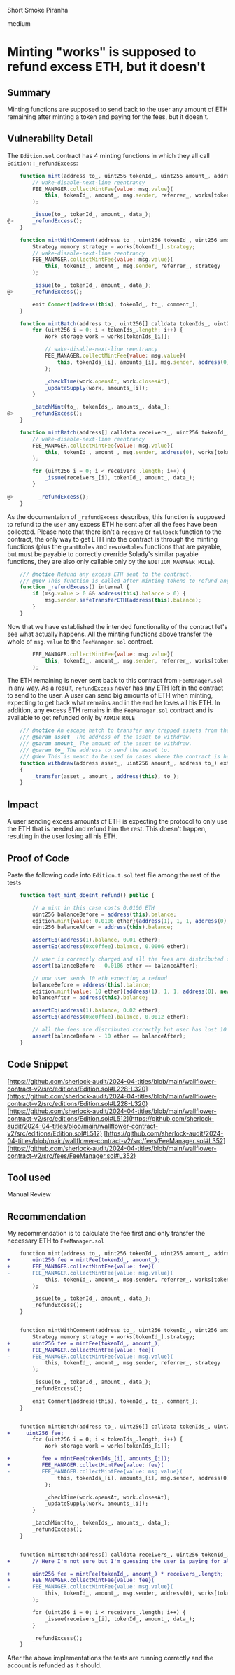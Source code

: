 Short Smoke Piranha

medium

# Minting "works" is supposed to refund excess ETH, but it doesn't

## Summary

Minting functions are supposed to send back to the user any amount of ETH remaining after minting a token and paying for the fees, but it doesn't.

## Vulnerability Detail

The `Edition.sol` contract has 4 minting functions in which they all call `Edition::_refundExcess`:

```javascript
    function mint(address to_, uint256 tokenId_, uint256 amount_, address referrer_, bytes calldata data_) external payable override {
        // wake-disable-next-line reentrancy
        FEE_MANAGER.collectMintFee{value: msg.value}(
            this, tokenId_, amount_, msg.sender, referrer_, works[tokenId_].strategy
        );

        _issue(to_, tokenId_, amount_, data_);
@>      _refundExcess();
    }
```
```javascript
    function mintWithComment(address to_, uint256 tokenId_, uint256 amount_, address referrer_, bytes calldata data_, string calldata comment_) external payable {
        Strategy memory strategy = works[tokenId_].strategy;
        // wake-disable-next-line reentrancy
        FEE_MANAGER.collectMintFee{value: msg.value}(
            this, tokenId_, amount_, msg.sender, referrer_, strategy
        );

        _issue(to_, tokenId_, amount_, data_);
@>      _refundExcess();

        emit Comment(address(this), tokenId_, to_, comment_);
    }
```
```javascript
    function mintBatch(address to_, uint256[] calldata tokenIds_, uint256[] calldata amounts_, bytes calldata data_) external payable {
        for (uint256 i = 0; i < tokenIds_.length; i++) {
            Work storage work = works[tokenIds_[i]];

            // wake-disable-next-line reentrancy
            FEE_MANAGER.collectMintFee{value: msg.value}(
                this, tokenIds_[i], amounts_[i], msg.sender, address(0), work.strategy
            );

            _checkTime(work.opensAt, work.closesAt);
            _updateSupply(work, amounts_[i]);
        }

        _batchMint(to_, tokenIds_, amounts_, data_);
@>      _refundExcess();
    }
```
```javascript
    function mintBatch(address[] calldata receivers_, uint256 tokenId_, uint256 amount_, bytes calldata data_) external payable {
        // wake-disable-next-line reentrancy
        FEE_MANAGER.collectMintFee{value: msg.value}(
            this, tokenId_, amount_, msg.sender, address(0), works[tokenId_].strategy
        );

        for (uint256 i = 0; i < receivers_.length; i++) {
            _issue(receivers_[i], tokenId_, amount_, data_);
        }

@>        _refundExcess();
    }
```

As the documentaion of `_refundExcess` describes, this function is supposed to refund to the `user` any excess ETH he sent after all the fees have been collected. Please note that there isn't a `receive` or `fallback` function to the contract, the only way to get ETH into the contract is through the minting functions (plus the `grantRoles` and `revokeRoles` functions that are payable, but must be payable to correctly override Solady's similar payable functions, they are also only callable only by the `EDITION_MANAGER_ROLE`).

```javascript
    /// @notice Refund any excess ETH sent to the contract.
    /// @dev This function is called after minting tokens to refund any ETH left in the contract after all fees have been collected.
    function _refundExcess() internal {
        if (msg.value > 0 && address(this).balance > 0) {
            msg.sender.safeTransferETH(address(this).balance);
        }
    }
```

Now that we have established the intended functionality of the contract let's see what actually happens. All the minting functions above transfer the whole of `msg.value` to the `FeeManager.sol` contract.

```javascript
        FEE_MANAGER.collectMintFee{value: msg.value}(
            this, tokenId_, amount_, msg.sender, referrer_, works[tokenId_].strategy
        );
```

The ETH remaining is never sent back to this contract from `FeeManager.sol` in any way. As a result, `refundExcess` never has any ETH left in the contract to send to the user. A user can send big amounts of ETH when minting, expecting to get back what remains and in the end he loses all his ETH. In addition, any excess ETH remains in the `FeeManager.sol` contract and is available to get refunded only by `ADMIN_ROLE`

```javascript
    /// @notice An escape hatch to transfer any trapped assets from the contract to the given address.
    /// @param asset_ The address of the asset to withdraw.
    /// @param amount_ The amount of the asset to withdraw.
    /// @param to_ The address to send the asset to.
    /// @dev This is meant to be used in cases where the contract is holding assets that it should not be. This function can only be called by an admin.
    function withdraw(address asset_, uint256 amount_, address to_) external onlyRolesOrOwner(ADMIN_ROLE)
    {
        _transfer(asset_, amount_, address(this), to_);
    }
```

## Impact

A user sending excess amounts of ETH is expecting the protocol to only use the ETH that is needed and refund him the rest. This doesn't happen, resulting in the user losing all his ETH.

## Proof of  Code

Paste the following code into `Edition.t.sol` test file among the rest of the tests

```javascript
    function test_mint_doesnt_refund() public {

        // a mint in this case costs 0.0106 ETH
        uint256 balanceBefore = address(this).balance;
        edition.mint{value: 0.0106 ether}(address(1), 1, 1, address(0), new bytes(0));
        uint256 balanceAfter = address(this).balance;

        assertEq(address(1).balance, 0.01 ether);
        assertEq(address(0xc0ffee).balance, 0.0006 ether);

        // user is correctly charged and all the fees are distributed correctly
        assert(balanceBefore - 0.0106 ether == balanceAfter);

        // now user sends 10 eth expecting a refund
        balanceBefore = address(this).balance;
        edition.mint{value: 10 ether}(address(1), 1, 1, address(0), new bytes(0));
        balanceAfter = address(this).balance;

        assertEq(address(1).balance, 0.02 ether);
        assertEq(address(0xc0ffee).balance, 0.0012 ether);

        // all the fees are distributed correctly but user has lost 10 eth
        assert(balanceBefore - 10 ether == balanceAfter);
    }
```

## Code Snippet

[https://github.com/sherlock-audit/2024-04-titles/blob/main/wallflower-contract-v2/src/editions/Edition.sol#L228-L320](https://github.com/sherlock-audit/2024-04-titles/blob/main/wallflower-contract-v2/src/editions/Edition.sol#L228-L320)
[https://github.com/sherlock-audit/2024-04-titles/blob/main/wallflower-contract-v2/src/editions/Edition.sol#L512](https://github.com/sherlock-audit/2024-04-titles/blob/main/wallflower-contract-v2/src/editions/Edition.sol#L512)
[https://github.com/sherlock-audit/2024-04-titles/blob/main/wallflower-contract-v2/src/fees/FeeManager.sol#L352](https://github.com/sherlock-audit/2024-04-titles/blob/main/wallflower-contract-v2/src/fees/FeeManager.sol#L352)

## Tool used

Manual Review

## Recommendation

My recommendation is to calculate the fee first and only transfer the necessary ETH to `FeeManager.sol`

```diff
    function mint(address to_, uint256 tokenId_, uint256 amount_, address referrer_, bytes calldata data_) external payable override {
+       uint256 fee = mintFee(tokenId_, amount_);
+       FEE_MANAGER.collectMintFee{value: fee}(
-       FEE_MANAGER.collectMintFee{value: msg.value}(
            this, tokenId_, amount_, msg.sender, referrer_, works[tokenId_].strategy
        );

        _issue(to_, tokenId_, amount_, data_);
        _refundExcess();
    }


    function mintWithComment(address to_, uint256 tokenId_, uint256 amount_, address referrer_, bytes calldata data_, string calldata comment_) external payable {
        Strategy memory strategy = works[tokenId_].strategy;
+       uint256 fee = mintFee(tokenId_, amount_);
+       FEE_MANAGER.collectMintFee{value: fee}(
-       FEE_MANAGER.collectMintFee{value: msg.value}(
            this, tokenId_, amount_, msg.sender, referrer_, strategy
        );

        _issue(to_, tokenId_, amount_, data_);
        _refundExcess();

        emit Comment(address(this), tokenId_, to_, comment_);
    }


    function mintBatch(address to_, uint256[] calldata tokenIds_, uint256[] calldata amounts_, bytes calldata data_) external payable {
+     uint256 fee;
        for (uint256 i = 0; i < tokenIds_.length; i++) {
            Work storage work = works[tokenIds_[i]];

+          fee = mintFee(tokenIds_[i], amounts_[i]);
+          FEE_MANAGER.collectMintFee{value: fee}(
-          FEE_MANAGER.collectMintFee{value: msg.value}(
                this, tokenIds_[i], amounts_[i], msg.sender, address(0), work.strategy
            );

            _checkTime(work.opensAt, work.closesAt);
            _updateSupply(work, amounts_[i]);
        }

        _batchMint(to_, tokenIds_, amounts_, data_);
        _refundExcess();
    }


    function mintBatch(address[] calldata receivers_, uint256 tokenId_, uint256 amount_, bytes calldata data_) external payable {
+       // Here I'm not sure but I'm guessing the user is paying for all the addresses/receivers so:

+       uint256 fee = mintFee(tokenId_, amount_) * receivers_.length;
+       FEE_MANAGER.collectMintFee{value: fee}(
-       FEE_MANAGER.collectMintFee{value: msg.value}(
            this, tokenId_, amount_, msg.sender, address(0), works[tokenId_].strategy
        );

        for (uint256 i = 0; i < receivers_.length; i++) {
            _issue(receivers_[i], tokenId_, amount_, data_);
        }

        _refundExcess();
    }
```

After the above implementations the tests are running correctly and the account is refunded as it should.